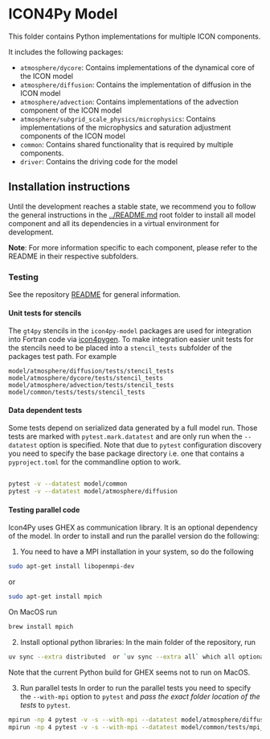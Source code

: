 # ICON4Py Model

This folder contains Python implementations for multiple ICON components.

It includes the following packages:

- `atmosphere/dycore`: Contains implementations of the dynamical core of the ICON model
- `atmosphere/diffusion`: Contains the implementation of diffusion in the ICON model
- `atmosphere/advection`: Contains implementations of the advection component of the ICON model
- `atmosphere/subgrid_scale_physics/microphysics`: Contains implementations of the microphysics and saturation adjustment components of the ICON model
- `common`: Contains shared functionality that is required by multiple components.
- `driver`: Contains the driving code for the model

## Installation instructions

Until the development reaches a stable state, we recommend you to follow the general instructions in the [../README.md](../README.md) root folder to install all model component and all its dependencies in a virtual environment for development.

**Note**: For more information specific to each component, please refer to the README in their respective subfolders.

### Testing

See the repository [README](../README.md) for general information.

#### Unit tests for stencils

The `gt4py` stencils in the `icon4py-model` packages are used for integration into Fortran code
via [icon4pygen](../tools/src/icon4py/icon4pygen). To make integration easier
unit tests for the stencils need to be placed into
a `stencil_tests` subfolder of the packages test path. For example

```
model/atmosphere/diffusion/tests/stencil_tests
model/atmosphere/dycore/tests/stencil_tests
model/atmosphere/advection/tests/stencil_tests
model/common/tests/tests/stencil_tests
```

#### Data dependent tests

Some tests depend on serialized data generated by a full model run.
Those tests are marked with `pytest.mark.datatest` and are only run when the `--datatest`
option is specified. Note that due to `pytest` configuration discovery
you need to specify the base package directory i.e. one that contains a `pyproject.toml` for the
commandline option to work.

```bash

pytest -v --datatest model/common
pytest -v --datatest model/atmosphere/diffusion
```

#### Testing parallel code

Icon4Py uses GHEX as communication library. It is an optional dependency of the model. In order to install and
run the parallel version do the following:

1. You need to have a MPI installation in your system, so do the following

```bash
sudo apt-get install libopenmpi-dev
```

or

```bash
sudo apt-get install mpich
```

On MacOS run

```bash
brew install mpich
```

2. Install optional python libraries:
   In the main folder of the repository, run

```bash
uv sync --extra distributed  or `uv sync --extra all` which all optional dependencies
```

Note that the current Python build for GHEX seems not to run on MacOS.

3. Run parallel tests
   In order to run the parallel tests you need to specify the `--with-mpi` option to `pytest`
   and _pass the exact folder location of the tests_ to `pytest`.

```bash
mpirun -np 4 pytest -v -s --with-mpi --datatest model/atmosphere/diffusion/diffusion_tests/mpi_tests/
mpirun -np 4 pytest -v -s --with-mpi --datatest model/common/tests/mpi_tests/
```
